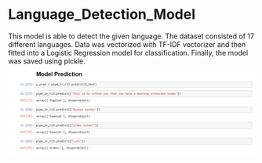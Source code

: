 # Language_Detection_Model

This model is able to detect the given language. The dataset consisted of 17 different languages. Data was vectorized with TF-IDF vectorizer and then fitted into a Logistic Regression model for classification. Finally, the model was saved using pickle.
![](https://github.com/abdullahshahzadkhan/Language_Detection_Model/blob/main/images/Screenshot%20(66).png)
